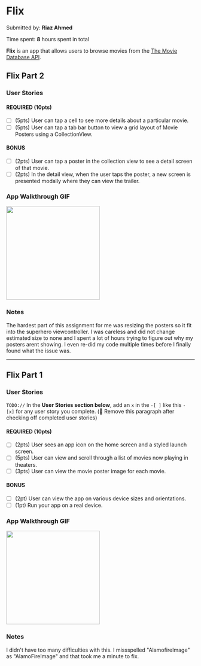 
# Flix
Submitted by: **Riaz Ahmed**

Time spent: **8** hours spent in total

**Flix** is an app that allows users to browse movies from the [The Movie Database API](http://docs.themoviedb.apiary.io/#).

## Flix Part 2

### User Stories

#### REQUIRED (10pts)
- [ ] (5pts) User can tap a cell to see more details about a particular movie.
- [ ] (5pts) User can tap a tab bar button to view a grid layout of Movie Posters using a CollectionView.

#### BONUS
- [ ] (2pts) User can tap a poster in the collection view to see a detail screen of that movie.
- [ ] (2pts) In the detail view, when the user taps the poster, a new screen is presented modally where they can view the trailer.

### App Walkthrough GIF

<img src="https://gfycat.com/softhelpfulcat" width=250><br>

### Notes
The hardest part of this assignment for me was resizing the posters so it fit into the superhero viewcontroller. I was careless and did not change estimated size to none and I spent a lot of hours trying to figure out why my posters arent showing. I even re-did my code multiple times before I finally found what the issue was.

---

## Flix Part 1

### User Stories
`TODO://` In the **User Stories section below**, add an `x` in the `-[ ]` like this `- [x]` for any user story you complete. (🚫 Remove this paragraph after checking off completed user stories)

#### REQUIRED (10pts)
- [ ] (2pts) User sees an app icon on the home screen and a styled launch screen.
- [ ] (5pts) User can view and scroll through a list of movies now playing in theaters.
- [ ] (3pts) User can view the movie poster image for each movie.

#### BONUS
- [ ] (2pt) User can view the app on various device sizes and orientations.
- [ ] (1pt) Run your app on a real device.

### App Walkthrough GIF

<img src="https://media.giphy.com/media/mwZvDB6FZbuXKqycqG/giphy.gif" width=250><br>

### Notes
I didn't have too many difficulties with this. I missspelled "AlamofireImage" as "AlamoFireImage" and that took me a minute to fix.

